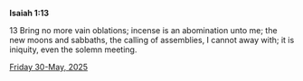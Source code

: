 **Isaiah 1:13**

13 Bring no more vain oblations; incense is an abomination unto me; the new moons and sabbaths, the calling of assemblies, I cannot away with; it is iniquity, even the solemn meeting.

[Friday 30-May, 2025](https://getbible.life/kjv/Isaiah/1/13)
